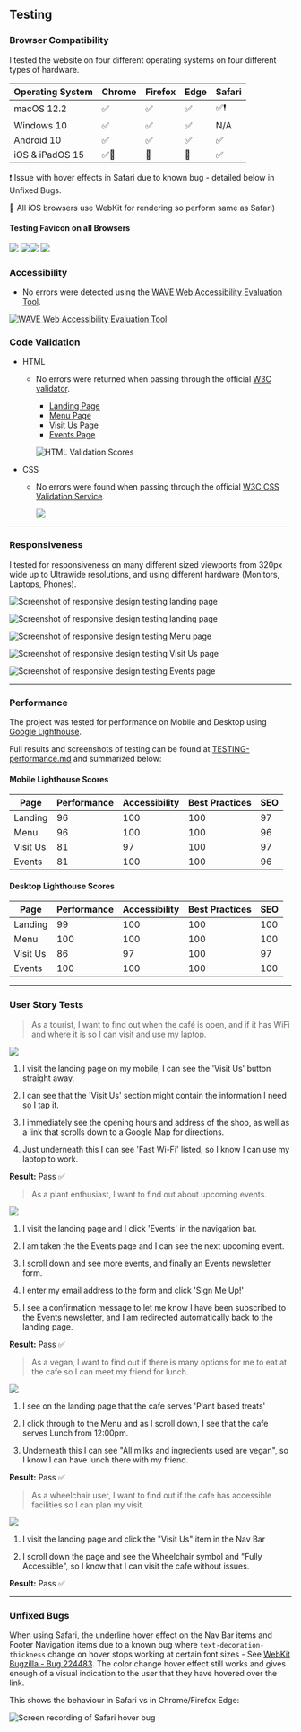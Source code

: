 ## Testing


### Browser Compatibility

I tested the website on four different operating systems on four different types of hardware.


| Operating System | Chrome | Firefox | Edge | Safari |
|------------------|--------|---------|------|--------|
| macOS 12.2       | ✅      | ✅       | ✅    | ✅❗️     |
| Windows 10       | ✅      | ✅       | ✅    | N/A     |
| Android 10       | ✅      | ✅       | ✅    | ✅      |
| iOS & iPadOS 15  | ✅🔸     | 🔸       | 🔸    | ✅      |

❗️ Issue with hover effects in Safari due to known bug - detailed below in Unfixed Bugs.

🔸 All iOS browsers use WebKit for rendering so perform same as Safari)

#### Testing Favicon on all Browsers

![](/documentation/images/testing/favicon/screenshot-favicon-all-browsers.png)
![](/documentation/images/testing/favicon/screenshot-iphone-favicon.png)![](/documentation/images/testing/favicon/screenshot-android-favicon.png)
![](/documentation/images/testing/favicon/screenshot-safari-mac-favicon.png)

### Accessibility

- No errors were detected using the [WAVE Web Accessibility Evaluation Tool](https://wave.webaim.org/report#/https://www.davidindub.com/plant-cafe/).


[![WAVE Web Accessibility Evaluation Tool](/documentation/images/testing/testing-wave-accessibility.png)](https://wave.webaim.org/report#/https://www.davidindub.com/plant-cafe/)


### Code Validation

- HTML

  - No errors were returned when passing through the official [W3C validator](https://validator.w3.org/nu/?doc=https%3A%2F%2Fwww.davidindub.com%2Fplant-cafe%2F).

    - [Landing Page](https://validator.w3.org/nu/?doc=https://www.davidindub.com/plant-cafe/index.html)
    - [Menu Page](https://validator.w3.org/nu/?doc=https://www.davidindub.com/plant-cafe/menu.html)
    - [Visit Us Page](https://validator.w3.org/nu/?doc=https://www.davidindub.com/plant-cafe/findus.html)
    - [Events Page](https://validator.w3.org/nu/?doc=https://www.davidindub.com/plant-cafe/events.html)

    ![HTML Validation Scores](/documentation/images/testing/testing-html-validation.png)

- CSS

  - No errors were found when passing through the official [W3C CSS Validation Service](https://jigsaw.w3.org/css-validator/validator?uri=https%3A%2F%2Fwww.davidindub.com%2Fplant-cafe%2F&profile=css3svg&usermedium=all&warning=1&vextwarning=&lang=en).

    [![](https://jigsaw.w3.org/css-validator/images/vcss)](https://jigsaw.w3.org/css-validator/validator?uri=https%3A%2F%2Fwww.davidindub.com%2Fplant-cafe%2F&profile=css3svg&usermedium=all&warning=1&vextwarning=&lang=en)

***

### Responsiveness

I tested for responsiveness on many different sized viewports from 320px wide up to Ultrawide resolutions, and using different hardware (Monitors, Laptops, Phones).

![Screenshot of responsive design testing landing page](../documentation/images/screenshots/screenshot-responsive-hero.png)

![Screenshot of responsive design testing landing page](../documentation/images/screenshots/screenshot-responsive-cards.png)

![Screenshot of responsive design testing Menu page](../documentation/images/screenshots/screenshot-responsive-menu.png)

![Screenshot of responsive design testing Visit Us page](../documentation/images/screenshots/screenshot-responsive-visitus.png)

![Screenshot of responsive design testing Events page](../documentation/images/screenshots/screenshot-responsive-events.png)
  
***
    
### Performance

The project was tested for performance on Mobile and Desktop using [Google Lighthouse](https://developers.google.com/web/tools/lighthouse).

Full results and screenshots of testing can be found at [TESTING-performance.md](/documentation/TESTING-performance.md) and summarized below:

#### Mobile Lighthouse Scores

| **Page** | **Performance** | **Accessibility** | **Best Practices** | **SEO** |
|----------|-----------------|-------------------|--------------------|---------|
| Landing  | 96              | 100               | 100                | 97      |
| Menu     | 96              | 100               | 100                | 96      |
| Visit Us | 81              | 97                | 100                | 97      |
| Events   | 81              | 100               | 100                | 96      | 

#### Desktop Lighthouse Scores

| **Page** | **Performance** | **Accessibility** | **Best Practices** | **SEO** |
|----------|-----------------|-------------------|--------------------|---------|
| Landing  | 99              | 100               | 100                | 100     |
| Menu     | 100             | 100               | 100                | 100     |
| Visit Us | 86              | 97                | 100                | 97      |
| Events   | 100             | 100               | 100                | 100     |

***

### User Story Tests


> As a tourist, I want to find out when the café is open, and if it has WiFi and where it is so I can visit and use my laptop.  

![](../documentation/images/testing/user-stories/user-stories-tourist.gif)

1. I visit the landing page on my mobile, I can see the 'Visit Us' button straight away.

2. I can see that the 'Visit Us' section might contain the information I need so I tap it.

3. I immediately see the opening hours and address of the shop, as well as a link that scrolls down to a Google Map for directions.

4. Just underneath this I can see 'Fast Wi-Fi' listed, so I know I can use my laptop to work.

**Result:** Pass ✅


> As a plant enthusiast, I want to find out about upcoming events.  

![](../documentation/images/testing/user-stories/user-stories-plant-fan.gif)

1. I visit the landing page and I click 'Events' in the navigation bar.

2. I am taken the the Events page and I can see the next upcoming event.

3. I scroll down and see more events, and finally an Events newsletter form.

4. I enter my email address to the form and click 'Sign Me Up!'

5. I see a confirmation message to let me know I have been subscribed to the Events newsletter, and I am redirected automatically back to the landing page.

**Result:** Pass ✅


> As a vegan, I want to find out if there is many options for me to eat at the cafe so I can meet my friend for lunch.  

![](../documentation/images/testing/user-stories/user-stories-vegan.gif)

1. I see on the landing page that the cafe serves 'Plant based treats'

2. I click through to the Menu and as I scroll down, I see that the cafe serves Lunch from 12:00pm.

3. Underneath this I can see "All milks and ingredients used are vegan", so I know I can have lunch there with my friend.  

**Result:** Pass ✅


> As a wheelchair user, I want to find out if the cafe has accessible facilities so I can plan my visit.

![](../documentation/images/testing/user-stories/user-stories-wheelchair.gif)

1. I visit the landing page and click the "Visit Us" item in the Nav Bar

2. I scroll down the page and see the Wheelchair symbol and "Fully Accessible", so I know that I can visit the cafe without issues.

**Result:** Pass ✅

***

### Unfixed Bugs

When using Safari, the underline hover effect on the Nav Bar items and Footer Navigation items due to a known bug where `text-decoration-thickness` change on hover stops working at certain font sizes - See [WebKit Bugzilla - Bug 224483](https://bugs.webkit.org/show_bug.cgi?id=224483).
The color change hover effect still works and gives enough of a visual indication to the user that they have hovered over the link.

This shows the behaviour in Safari vs in Chrome/Firefox Edge:

![Screen recording of Safari hover bug](../documentation/images/testing/screenrecording-safari-hover-bug.gif)